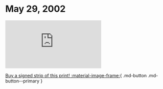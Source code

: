 # May 29, 2002

![](https://www.achewood.com/comic.php?date=05292002)

[Buy a signed strip of this print! :material-image-frame:](https://achewood-holiday-pop-up.myshopify.com/products/strip#05292002){ .md-button .md-button--primary }
